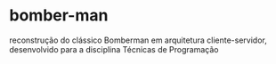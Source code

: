 # bomber-man
reconstrução do clássico Bomberman em arquitetura cliente-servidor, desenvolvido para a disciplina Técnicas de Programação
